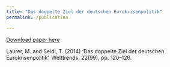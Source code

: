 ```yaml
---
title: "Das doppelte Ziel der deutschen Eurokrisenpolitik"
permalink: /publication

---
```


[Download paper here](https://github.com/tseidl/timoseidl/raw/master/Laurer_Seidl_2014.pdf)

Laurer, M. and Seidl, T. (2014) ‘Das doppelte Ziel der deutschen Eurokrisenpolitik’, Welttrends, 22(99), pp. 120–126.
